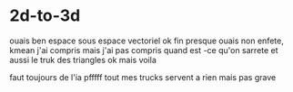 # 2d-to-3d

ouais ben espace sous espace vectoriel ok fin presque ouais non enfete, kmean j'ai compris mais j'ai pas compris quand est -ce qu'on sarrete
et aussi le truk des triangles ok mais voila 

faut toujours de l'ia pfffff tout mes trucks servent a rien mais pas grave
